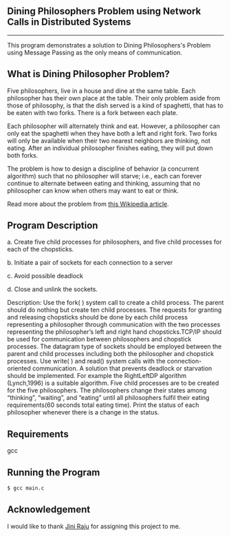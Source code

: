 ## Dining Philosophers Problem using Network Calls in Distributed Systems
--------------------------------------------------

This program demonstrates a solution to Dining Philosophers's Problem using Message Passing as the only means of communication.

## What is Dining Philosopher Problem?

Five philosophers, live in a house and dine at the same table. Each philosopher has their own place at the table. Their only problem aside from those of philosophy, is that the dish served is a kind of spaghetti, that has to be eaten with two forks. There is a fork between each plate.

Each philosopher will alternately think and eat. However, a philosopher can only eat the spaghetti when they have both a left and right fork. Two forks will only be available when their two nearest neighbors are thinking, not eating. After an individual philosopher finishes eating, they will put down both forks.

The problem is how to design a discipline of behavior (a concurrent algorithm) such that no philosopher will starve; i.e., each can forever continue to alternate between eating and thinking, assuming that no philosopher can know when others may want to eat or think.

Read more about the problem from [this Wikipedia article](https://en.wikipedia.org/wiki/Dining_philosophers_problem).

## Program Description

a. Create five child processes for philosophers, and five child processes for each of the chopsticks.

b. Initiate a pair of sockets for each connection to a server

c. Avoid possible deadlock

d. Close and unlink the sockets.

Description: Use the fork( ) system call to create a child process. The parent should do nothing but create ten child processes. The requests for granting and releasing chopsticks should be done by each child process representing a philosopher through communication with the two processes representing the philosopher’s left and right hand chopsticks.TCP/IP should be used for communication between philosophers and chopstick processes. The datagram type of sockets should be employed between the parent and child processes including both the philosopher and chopstick processes. Use write( ) and read() system calls with the connection-oriented communication. A solution that prevents deadlock or starvation should be implemented. For example the RightLeftDP algorithm (Lynch,1996) is a suitable algorithm. Five child processes are to be created for the five philosophers. The philosophers change their states among “thinking”, “waiting”, and “eating” until all philosophers fulfil their eating requirements(60 seconds total eating time). Print the status of each philosopher whenever there is a change in the status.

## Requirements
gcc

## Running the Program
```sh
$ gcc main.c
```

## Acknowledgement
I would like to thank [Jini Raju](https://www.tkmce.ac.in/staff-profile.php?id=460&slug=jini-raju) for assigning this project to me.
